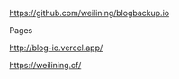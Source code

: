 https://github.com/weilining/blogbackup.io

Pages

http://blog-io.vercel.app/

https://weilining.cf/


